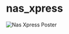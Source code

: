 # nas_xpress


![Nas Xpress Poster](https://github.com/NasShihab/nas_xpress/assets/30026535/475ad39a-5728-4df2-9f61-3e824daed9be)
